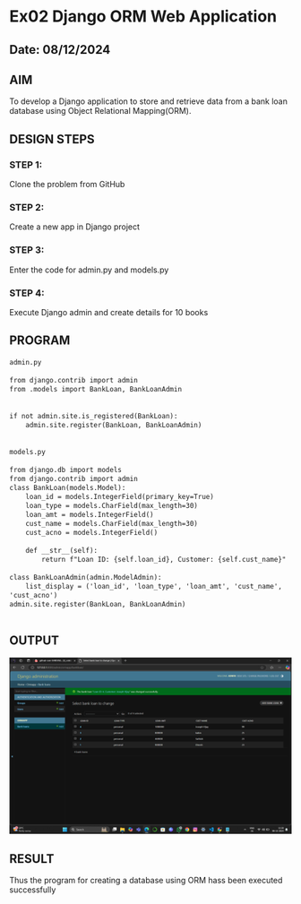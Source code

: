 # Ex02 Django ORM Web Application
## Date: 08/12/2024

## AIM
To develop a Django application to store and retrieve data from a bank loan database using Object Relational Mapping(ORM).


## DESIGN STEPS

### STEP 1:
Clone the problem from GitHub

### STEP 2:
Create a new app in Django project

### STEP 3:
Enter the code for admin.py and models.py

### STEP 4:
Execute Django admin and create details for 10 books

## PROGRAM
```
admin.py

from django.contrib import admin
from .models import BankLoan, BankLoanAdmin


if not admin.site.is_registered(BankLoan):
    admin.site.register(BankLoan, BankLoanAdmin)


models.py

from django.db import models
from django.contrib import admin
class BankLoan(models.Model):
    loan_id = models.IntegerField(primary_key=True)
    loan_type = models.CharField(max_length=30)
    loan_amt = models.IntegerField()
    cust_name = models.CharField(max_length=30)
    cust_acno = models.IntegerField()

    def __str__(self):
        return f"Loan ID: {self.loan_id}, Customer: {self.cust_name}"

class BankLoanAdmin(admin.ModelAdmin):
    list_display = ('loan_id', 'loan_type', 'loan_amt', 'cust_name', 'cust_acno')
admin.site.register(BankLoan, BankLoanAdmin)


```


## OUTPUT
![alt text](<Screenshot (18).png>)



## RESULT
Thus the program for creating a database using ORM hass been executed successfully
